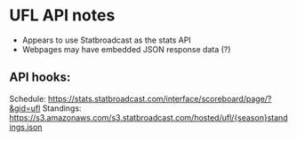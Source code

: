 # UFL API notes

- Appears to use Statbroadcast as the stats API
- Webpages may have embedded JSON response data (?)

## API hooks:

Schedule: https://stats.statbroadcast.com/interface/scoreboard/page/?&gid=ufl
Standings: https://s3.amazonaws.com/s3.statbroadcast.com/hosted/ufl/{season}standings.json
